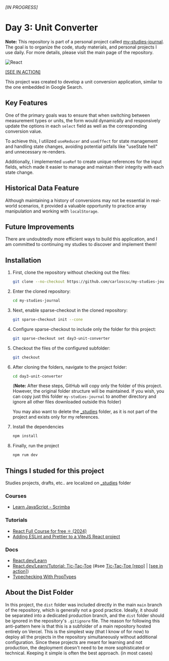 _[IN PROGRESS]_

# Day 3: Unit Converter

**Note:** This repository is part of a personal project called [my-studies-journal](https://github.com/carloscsc/my-studies-journal). The goal is to organize the code, study materials, and personal projects I use daily. For more details, please visit the main page of the repository.

![React](https://img.shields.io/badge/react-%2320232a.svg?style=for-the-badge&logo=react&logoColor=%2361DAFB)

[[SEE IN ACTION]](https://my-study-journal.vercel.app/day3-unit-converter/dist/)


This project was created to develop a unit conversion application, similar to the one embedded in Google Search.

## Key Features

One of the primary goals was to ensure that when switching between measurement types or units, the form would dynamically and responsively update the options in each `select` field as well as the corresponding conversion value.

To achieve this, I utilized `useReducer` and `useEffect` for state management and handling state changes, avoiding potential pitfalls like "useState hell" and unnecessary re-renders.

Additionally, I implemented `useRef` to create unique references for the input fields, which made it easier to manage and maintain their integrity with each state change.

## Historical Data Feature

Although maintaining a history of conversions may not be essential in real-world scenarios, it provided a valuable opportunity to practice array manipulation and working with `localStorage`.

## Future Improvements

There are undoubtedly more efficient ways to build this application, and I am committed to continuing my studies to discover and implement them!

## Installation

1. First, clone the repository without checking out the files:

   ```sh
   git clone --no-checkout https://github.com/carloscsc/my-studies-journal.git
   ```

2. Enter the cloned repository:
   ```sh
   cd my-studies-journal
   ```
3. Next, enable sparse-checkout in the cloned repository:
   ```sh
   git sparse-checkout init --cone
   ```
4. Configure sparse-checkout to include only the folder for this project:
   ```sh
   git sparse-checkout set day3-unit-converter
   ```
5. Checkout the files of the configured subfolder:
   ```sh
   git checkout
   ```
6. After cloning the folders, navigate to the project folder:

   ```sh
   cd day3-unit-converter
   ```

   (**Note:** After these steps, GitHub will copy only the folder of this project. However, the original folder structure will be maintained. If you wish, you can copy just this folder `my-studies-journal` to another directory and ignore all other files downloaded outside this folder)

   You may also want to delete the [\_studies](./_studies/) folder, as it is not part of the project and exists only for my references.

7. Install the dependencies
   ```sh
   npm install
   ```
8. Finally, run the project
   ```sh
   npm rum dev
   ```

## Things I studed for this project

Studies projects, drafts, etc.. are localized on [\_studies](./_studies) folder

### Courses

- [Learn JavaScript - Scrimba](https://v2.scrimba.com/learn-javascript-c0v)

### Tutorials

- [React Full Course for free ⚛️ (2024)](https://www.youtube.com/watch?v=CgkZ7MvWUAA&t=5905s&ab_channel=BroCode)
- [Adding ESLint and Prettier to a ViteJS React project](https://stackademic.com/blog/adding-eslint-and-prettier-to-a-vitejs-react-project)

### Docs

- [React.dev/Learn](https://react.dev/learn)
- [React.dev/Learn/Tutorial: Tic-Tac-Toe](https://react.dev/learn/tutorial-tic-tac-toe) (#see [Tic-Tac-Toe [repo]](./_studies/tic-tac-toe) | [[see in action]](https://my-study-journal.vercel.app/day3-unit-converter/_studies/tic-tac-toe/dist))
- [Typechecking With PropTypes](https://legacy.reactjs.org/docs/typechecking-with-proptypes.html)

## About the Dist Folder

In this project, the `dist` folder was included directly in the main `main` branch of the repository, which is generally not a good practice. Ideally, it should be separated into a dedicated production branch, and the `dist` folder should be ignored in the repository's `.gitignore` file. The reason for following this anti-pattern here is that this is a subfolder of a main repository hosted entirely on Vercel. This is the simplest way (that I know of for now) to deploy all the projects in the repository simultaneously without additional configuration. Since these projects are meant for learning and not production, the deployment doesn't need to be more sophisticated or technical. Keeping it simple is often the best approach. (in most cases)